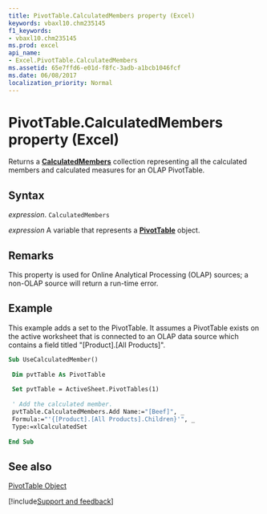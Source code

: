 ```yaml
---
title: PivotTable.CalculatedMembers property (Excel)
keywords: vbaxl10.chm235145
f1_keywords:
- vbaxl10.chm235145
ms.prod: excel
api_name:
- Excel.PivotTable.CalculatedMembers
ms.assetid: 65e7ffd6-e01d-f8fc-3adb-a1bcb1046fcf
ms.date: 06/08/2017
localization_priority: Normal
---
```



# PivotTable.CalculatedMembers property (Excel)

Returns a  **[CalculatedMembers](Excel.CalculatedMembers.md)** collection representing all the calculated members and calculated measures for an OLAP PivotTable.


## Syntax

_expression_. `CalculatedMembers`

_expression_ A variable that represents a **[PivotTable](Excel.PivotTable.md)** object.


## Remarks

This property is used for Online Analytical Processing (OLAP) sources; a non-OLAP source will return a run-time error.


## Example

This example adds a set to the PivotTable. It assumes a PivotTable exists on the active worksheet that is connected to an OLAP data source which contains a field titled "[Product].[All Products]".


```vb
Sub UseCalculatedMember() 
 
 Dim pvtTable As PivotTable 
 
 Set pvtTable = ActiveSheet.PivotTables(1) 
 
 ' Add the calculated member. 
 pvtTable.CalculatedMembers.Add Name:="[Beef]", _ 
 Formula:="'{[Product].[All Products].Children}'", _ 
 Type:=xlCalculatedSet 
 
End Sub
```


## See also


[PivotTable Object](Excel.PivotTable.md)

[!include[Support and feedback](~/includes/feedback-boilerplate.md)]